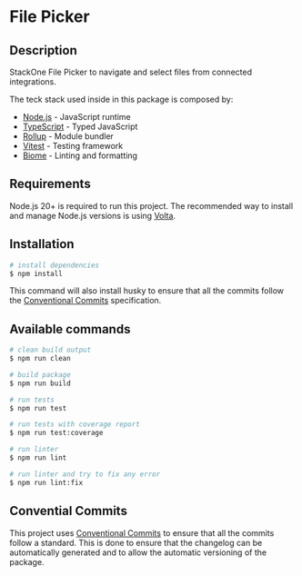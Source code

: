 # File Picker

## Description

StackOne File Picker to navigate and select files from connected integrations.

The teck stack used inside in this package is composed by:

- [Node.js](https://nodejs.org) - JavaScript runtime
- [TypeScript](https://www.typescriptlang.org/) - Typed JavaScript
- [Rollup](https://rollupjs.org/) - Module bundler
- [Vitest](https://vitest.dev) - Testing framework
- [Biome](https://biomejs.dev) - Linting and formatting

## Requirements

Node.js 20+ is required to run this project. The recommended way to install and manage Node.js versions is using
[Volta](https://volta.sh/).

## Installation

```bash
# install dependencies
$ npm install
```

This command will also install husky to ensure that all the commits follow the [Conventional Commits](https://www.conventionalcommits.org/en/v1.0.0/) specification.

## Available commands

```bash
# clean build output
$ npm run clean
```

```bash
# build package
$ npm run build
```

```bash
# run tests
$ npm run test
```

```bash
# run tests with coverage report
$ npm run test:coverage
```

```bash
# run linter
$ npm run lint
```

```bash
# run linter and try to fix any error
$ npm run lint:fix
```

## Convential Commits

This project uses [Conventional Commits](https://www.conventionalcommits.org/en/v1.0.0/) to ensure that all the commits
follow a standard. This is done to ensure that the changelog can be automatically generated and to allow the automatic
versioning of the package.
